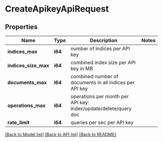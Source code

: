 # CreateApikeyApiRequest

## Properties

Name | Type | Description | Notes
------------ | ------------- | ------------- | -------------
**indices_max** | **i64** | number of indices per API key | 
**indices_size_max** | **i64** | combined index size per API key in MB | 
**documents_max** | **i64** | combined number of documents in all indices per API key | 
**operations_max** | **i64** | operations per month per API key: index/update/delete/query doc | 
**rate_limit** | **i64** | queries per sec per API key | 

[[Back to Model list]](../README.md#documentation-for-models) [[Back to API list]](../README.md#documentation-for-api-endpoints) [[Back to README]](../README.md)


